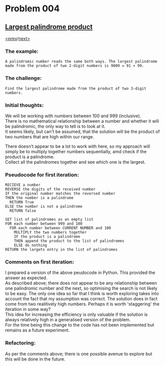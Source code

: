 # Problem 004

## [Largest palindrome product](https://projecteuler.net/problem=4)

[<prev](./../003_largest_prime_factor/README.md)/[next>](./../005_smallest_multiple.README.md) 

### The example:
`A palindromic number reads the same both ways. The largest palindrome made from the product of two 2-digit numbers is 9009 = 91 × 99.`

### The challenge:
`Find the largest palindrome made from the product of two 3-digit numbers.`

### Initial thoughts:
We will be working with numbers between 100 and 999 (inclusive).\
There is no mathematical relationship between a number and whether it will be palindromic, the only way to tell is to look at it.\
It seems likely, but can't be assumed, that the solution will be the product of two numbers that are high within our range.

There doesn't appear to be a lot to work with here, so my approach will simply be to multiply together numbers sequentially, amd check if the product is a palindrome.\
Collect all the palindromes together and see which one is the largest.

### Pseudocode for first iteration:
```
RECIEVE a number
REVERSE the digits of the received number
IF the original number matches the reversed number
THEN the number is a palindrome
  RETURN True
ELSE the number is not a palindrome
  RETURN false
```
```
SET list of palindromes as an empty list
FOR each number between 999 and 100
  FOR each number between CURRENT NUMBER and 100
    MULTIPLY the two numbers together
    IF the product is a palindrome
    THEN append the product to the list of palindromes
    ELSE do nothing
RETURN the largets entry in the list of palindromes
```

### Comments on first iteration:
I prepared a version of the above peudocode in Python. This provided the answer as expected.\
As described above; there does not appear to be any relationship between one palindromic number and the next, so optimising the search is not likely to be easy. The only one idea so far that I think is worth exploring takes into account the fact that my assumption was correct. The solution does in fact come from two realitively high numbers. Perhaps it is worth 'staggering' the iteration in some way? \
This idea for increasing the efficiency is only valuable if the solution is always relatively high in a generalised version of the problem. \
For the time being this change to the code has not been implemented but remains as a future experiment. 

### Refactoring:
As per the comments above; there is one possible avenue to explore but this will be done in the future.
